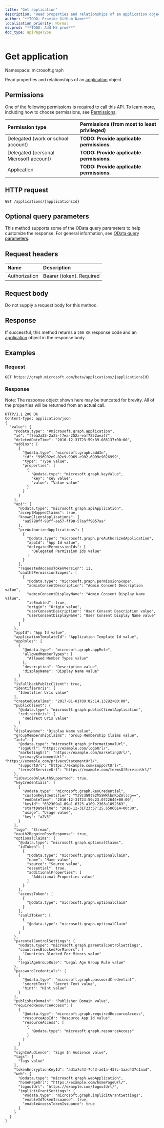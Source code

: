 ```yaml
---
title: "Get application"
description: "Read properties and relationships of an application object."
author: "**TODO: Provide Github Name**"
localization_priority: Normal
ms.prod: "**TODO: Add MS prod**"
doc_type: apiPageType
---
```


# Get application

Namespace: microsoft.graph

Read properties and relationships of an [application](../resources/application.md) object.

## Permissions
One of the following permissions is required to call this API. To learn more, including how to choose permissions, see [Permissions](/concepts/permissions-reference.md).

|Permission type|Permissions (from most to least privileged)|
|:---|:---|
|Delegated (work or school account)|**TODO: Provide applicable permissions.**|
|Delegated (personal Microsoft account)|**TODO: Provide applicable permissions.**|
|Application|**TODO: Provide applicable permissions.**|

## HTTP request
<!-- {
  "blockType": "ignored"
}
-->
``` http
GET /applications/{applicationsId}
```

## Optional query parameters
This method supports some of the OData query parameters to help customize the response. For general information, see [OData query parameters](/graph/query-parameters).

## Request headers
|Name|Description|
|:---|:---|
|Authorization|Bearer {token}. Required|

## Request body
Do not supply a request body for this method.

## Response
If successful, this method returns a `200 OK` response code and an [application](../resources/application.md) object in the response body.

## Examples

### Request
<!-- {
  "blockType": "request",
  "name": "get_application"
}
-->
``` http
GET https://graph.microsoft.com/beta/applications/{applicationsId}
```

### Response
Note: The response object shown here may be truncated for brevity. All of the properties will be returned from an actual call.
<!-- {
  "blockType": "response",
  "truncated": true,
  "@odata.type": "microsoft.graph.application"
}
-->
``` http
HTTP/1.1 200 OK
Content-Type: application/json
{
  "value": {
    "@odata.type": "#microsoft.graph.application",
    "id": "f7ea2a25-2a25-f7ea-252a-eaf7252aeaf7",
    "deletedDateTime": "2016-12-31T23:59:39.086137+00:00",
    "addIns": [
      {
        "@odata.type": "microsoft.graph.addIn",
        "id": "996902e9-02e9-9969-e902-6999e9026999",
        "type": "Type value",
        "properties": [
          {
            "@odata.type": "microsoft.graph.keyValue",
            "key": "Key value",
            "value": "Value value"
          }
        ]
      }
    ],
    "api": {
      "@odata.type": "microsoft.graph.apiApplication",
      "acceptMappedClaims": true,
      "knownClientApplications": [
        "aa5798ff-98ff-aa57-ff98-57aaff9857aa"
      ],
      "preAuthorizedApplications": [
        {
          "@odata.type": "microsoft.graph.preAuthorizedApplication",
          "appId": "App Id value",
          "delegatedPermissionIds": [
            "Delegated Permission Ids value"
          ]
        }
      ],
      "requestedAccessTokenVersion": 11,
      "oauth2PermissionScopes": [
        {
          "@odata.type": "microsoft.graph.permissionScope",
          "adminConsentDescription": "Admin Consent Description value",
          "adminConsentDisplayName": "Admin Consent Display Name value",
          "isEnabled": true,
          "origin": "Origin value",
          "userConsentDescription": "User Consent Description value",
          "userConsentDisplayName": "User Consent Display Name value"
        }
      ]
    },
    "appId": "App Id value",
    "applicationTemplateId": "Application Template Id value",
    "appRoles": [
      {
        "@odata.type": "microsoft.graph.appRole",
        "allowedMemberTypes": [
          "Allowed Member Types value"
        ],
        "description": "Description value",
        "displayName": "Display Name value"
      }
    ],
    "isFallbackPublicClient": true,
    "identifierUris": [
      "Identifier Uris value"
    ],
    "createdDateTime": "2017-01-01T00:02:14.13292+00:00",
    "publicClient": {
      "@odata.type": "microsoft.graph.publicClientApplication",
      "redirectUris": [
        "Redirect Uris value"
      ]
    },
    "displayName": "Display Name value",
    "groupMembershipClaims": "Group Membership Claims value",
    "info": {
      "@odata.type": "microsoft.graph.informationalUrl",
      "logoUrl": "https://example.com/logoUrl/",
      "marketingUrl": "https://example.com/marketingUrl/",
      "privacyStatementUrl": "https://example.com/privacyStatementUrl/",
      "supportUrl": "https://example.com/supportUrl/",
      "termsOfServiceUrl": "https://example.com/termsOfServiceUrl/"
    },
    "isDeviceOnlyAuthSupported": true,
    "keyCredentials": [
      {
        "@odata.type": "microsoft.graph.keyCredential",
        "customKeyIdentifier": "Y3VzdG9tS2V5SWRlbnRpZmllcg==",
        "endDateTime": "2016-12-31T23:59:23.0722644+00:00",
        "keyId": "632309a1-09a1-6323-a109-2363a1092363",
        "startDateTime": "2016-12-31T23:57:25.6506614+00:00",
        "usage": "Usage value",
        "key": "a2V5"
      }
    ],
    "logo": "Stream",
    "oauth2RequirePostResponse": true,
    "optionalClaims": {
      "@odata.type": "microsoft.graph.optionalClaims",
      "idToken": [
        {
          "@odata.type": "microsoft.graph.optionalClaim",
          "name": "Name value",
          "source": "Source value",
          "essential": true,
          "additionalProperties": [
            "Additional Properties value"
          ]
        }
      ],
      "accessToken": [
        {
          "@odata.type": "microsoft.graph.optionalClaim"
        }
      ],
      "saml2Token": [
        {
          "@odata.type": "microsoft.graph.optionalClaim"
        }
      ]
    },
    "parentalControlSettings": {
      "@odata.type": "microsoft.graph.parentalControlSettings",
      "countriesBlockedForMinors": [
        "Countries Blocked For Minors value"
      ],
      "legalAgeGroupRule": "Legal Age Group Rule value"
    },
    "passwordCredentials": [
      {
        "@odata.type": "microsoft.graph.passwordCredential",
        "secretText": "Secret Text value",
        "hint": "Hint value"
      }
    ],
    "publisherDomain": "Publisher Domain value",
    "requiredResourceAccess": [
      {
        "@odata.type": "microsoft.graph.requiredResourceAccess",
        "resourceAppId": "Resource App Id value",
        "resourceAccess": [
          {
            "@odata.type": "microsoft.graph.resourceAccess"
          }
        ]
      }
    ],
    "signInAudience": "Sign In Audience value",
    "tags": [
      "Tags value"
    ],
    "tokenEncryptionKeyId": "ad1a7c43-7c43-ad1a-437c-1aad437c1aad",
    "web": {
      "@odata.type": "microsoft.graph.webApplication",
      "homePageUrl": "https://example.com/homePageUrl/",
      "logoutUrl": "https://example.com/logoutUrl/",
      "implicitGrantSettings": {
        "@odata.type": "microsoft.graph.implicitGrantSettings",
        "enableIdTokenIssuance": true,
        "enableAccessTokenIssuance": true
      }
    }
  }
}
```

